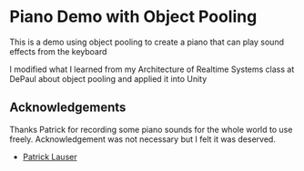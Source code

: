 
# Piano Demo with Object Pooling

This is a demo using object pooling to create a piano that can play sound effects from
the keyboard

I modified what I learned from my Architecture of Realtime Systems class at DePaul
about object pooling and applied it into Unity
## Acknowledgements

Thanks Patrick for recording some piano sounds for the whole world to use freely.
Acknowledgement was not necessary but I felt it was deserved.

 - [Patrick Lauser](https://archive.org/details/24-piano-keys)